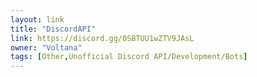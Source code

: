 ```yaml
---
layout: link
title: "DiscordAPI"
link: https://discord.gg/0SBTUU1wZTV9JAsL
owner: "Voltana"
tags: [Other,Unofficial Discord API/Development/Bots]
---
```

